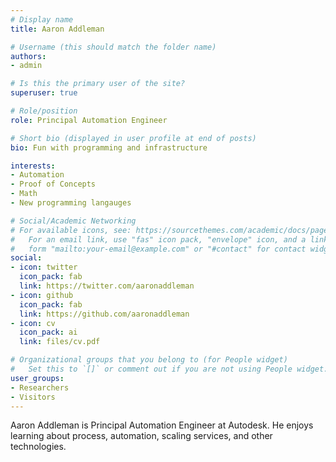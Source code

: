```yaml
---
# Display name
title: Aaron Addleman

# Username (this should match the folder name)
authors:
- admin

# Is this the primary user of the site?
superuser: true

# Role/position
role: Principal Automation Engineer

# Short bio (displayed in user profile at end of posts)
bio: Fun with programming and infrastructure

interests:
- Automation
- Proof of Concepts
- Math
- New programming langauges

# Social/Academic Networking
# For available icons, see: https://sourcethemes.com/academic/docs/page-builder/#icons
#   For an email link, use "fas" icon pack, "envelope" icon, and a link in the
#   form "mailto:your-email@example.com" or "#contact" for contact widget.
social:
- icon: twitter
  icon_pack: fab
  link: https://twitter.com/aaronaddleman
- icon: github
  icon_pack: fab
  link: https://github.com/aaronaddleman
- icon: cv
  icon_pack: ai
  link: files/cv.pdf

# Organizational groups that you belong to (for People widget)
#   Set this to `[]` or comment out if you are not using People widget.
user_groups:
- Researchers
- Visitors
---
```


Aaron Addleman is Principal Automation Engineer at Autodesk. He enjoys learning about process, automation, scaling services, and other technologies.
